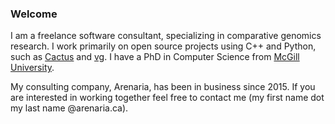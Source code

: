 ### Welcome
I am a freelance software consultant, specializing in comparative genomics research.  I work primarily on open source projects using C++ and Python, such as [Cactus](https://github.com/ComparativeGenomicsToolkit/cactus) and [vg](https://github.com/vgteam/vg).  I have a PhD in Computer Science from [McGill University](https://www.mcgill.ca/). 

My consulting company, Arenaria, has been in business since 2015. If you are interested in working together feel free to contact me (my first name dot my last name @arenaria.ca).

<!--
**glennhickey/glennhickey** is a ✨ _special_ ✨ repository because its `README.md` (this file) appears on your GitHub profile.

Here are some ideas to get you started:

- 🔭 I’m currently working on ...
- 🌱 I’m currently learning ...
- 👯 I’m looking to collaborate on ...
- 🤔 I’m looking for help with ...
- 💬 Ask me about ...
- 📫 How to reach me: ...
- 😄 Pronouns: ...
- ⚡ Fun fact: ...
-->
